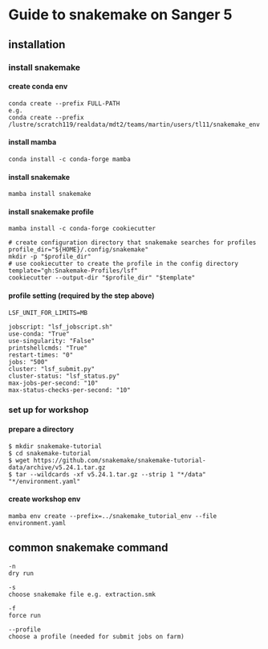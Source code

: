 # Guide to snakemake on Sanger 5
## installation 
### install snakemake 

#### create conda env
```
conda create --prefix FULL-PATH 
e.g.
conda create --prefix /lustre/scratch119/realdata/mdt2/teams/martin/users/tl11/snakemake_env
```
#### install mamba
`conda install -c conda-forge mamba`

#### install snakemake 
`mamba install snakemake `

#### install snakemake profile 
`mamba install -c conda-forge cookiecutter`

```
# create configuration directory that snakemake searches for profiles
profile_dir="${HOME}/.config/snakemake"
mkdir -p "$profile_dir"
# use cookiecutter to create the profile in the config directory
template="gh:Snakemake-Profiles/lsf"
cookiecutter --output-dir "$profile_dir" "$template"
```

#### profile setting (required by the step above)
```
LSF_UNIT_FOR_LIMITS=MB

jobscript: "lsf_jobscript.sh"
use-conda: "True"
use-singularity: "False"
printshellcmds: "True"
restart-times: "0"
jobs: "500"
cluster: "lsf_submit.py"
cluster-status: "lsf_status.py"
max-jobs-per-second: "10"
max-status-checks-per-second: "10"
```

### set up for workshop  
#### prepare a directory
```
$ mkdir snakemake-tutorial
$ cd snakemake-tutorial
$ wget https://github.com/snakemake/snakemake-tutorial-data/archive/v5.24.1.tar.gz
$ tar --wildcards -xf v5.24.1.tar.gz --strip 1 "*/data" "*/environment.yaml"
```

#### create workshop env
```
mamba env create --prefix=../snakemake_tutorial_env --file environment.yaml
```

## common snakemake command 
```
-n
dry run 

-s
choose snakemake file e.g. extraction.smk 

-f
force run 

--profile 
choose a profile (needed for submit jobs on farm)
```

